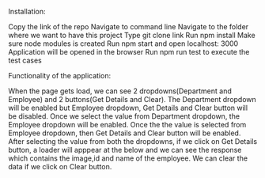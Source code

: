 Installation:

Copy the link of the repo
Navigate to command line
Navigate to the folder where we want to have this project
Type git clone link
Run npm install
Make sure node modules is created
Run npm start and open localhost: 3000
Application will be opened in the browser
Run npm run test to execute the test cases

Functionality of the application:

When the page gets load, we can see 2 dropdowns(Department and Employee) and 2 buttons(Get Details and Clear).
The Department dropdown will be enabled but Employee dropdown, Get Details and Clear button will be disabled.
Once we select the value from Department dropdown, the Employee dropdown will be enabled.
Once the the value is selected from Employee dropdown, then Get Details and Clear button will be enabled.
After selecting the value from both the dropdowns, if we click on Get Details button, a loader will apppear at the below and we can see the response which contains the image,id and name of the employee.
We can clear the data if we click on Clear button.
